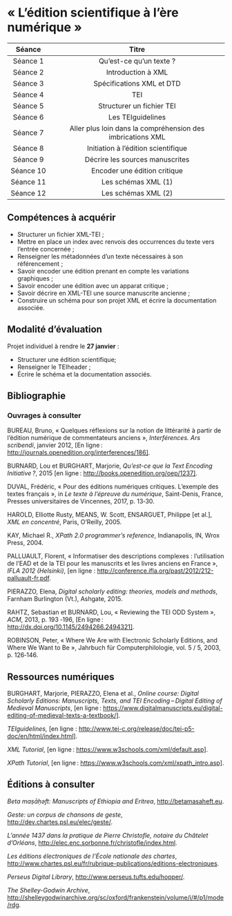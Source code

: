 # « L’édition scientifique à l’ère numérique »

| Séance | Titre|
| :--------:| :------------:|
| Séance 1 | Qu’est-ce qu’un texte ? |
|Séance 2 |Introduction à XML|
|Séance 3 | Spécifications XML et DTD|
|Séance 4|TEI|
|Séance 5|Structurer un fichier TEI|
|Séance 6|Les TEIguidelines|
|Séance 7|Aller plus loin dans la compréhension des imbrications XML|
|Séance 8|Initiation à l’édition scientifique|
|Séance 9|Décrire les sources manuscrites|
|Séance 10|Encoder une édition critique|
|Séance 11|Les schémas XML (1)|
|Séance 12|Les schémas XML (2)|


## Compétences à acquérir

  * Structurer un fichier XML-TEI ;
  * Mettre en place un index avec renvois des occurrences du texte vers l’entrée concernée ;
  * Renseigner les métadonnées d’un texte nécessaires à son référencement ;
  * Savoir encoder une édition prenant en compte les variations graphiques ;
  * Savoir encoder une édition avec un apparat critique ;
  * Savoir décrire en XML-TEI une source manuscrite ancienne ;
  * Construire un schéma pour son projet XML et écrire la documentation associée.


## Modalité d’évaluation

Projet individuel à rendre le **27 janvier** :

* Structurer une édition scientifique;
* Renseigner le TEIheader ;
* Écrire le schéma et la documentation associés.


## Bibliographie

### Ouvrages à consulter

BUREAU, Bruno, « Quelques réflexions sur la notion de littérarité à partir de l’édition numérique de commentateurs anciens », *Interférences. Ars scribendi*, janvier 2012, [En ligne : http://journals.openedition.org/interferences/186].

BURNARD, Lou et BURGHART, Marjorie, *Qu’est-ce que la Text Encoding Initiative ?*, 2015 [en ligne : http://books.openedition.org/oep/1237].

DUVAL, Frédéric, « Pour des éditions numériques critiques. L’exemple des textes français », in *Le texte à l’épreuve du numérique*, Saint-Denis, France, Presses universitaires de Vincennes, 2017, p. 13‑30.

HAROLD, Elliotte Rusty, MEANS, W. Scott, ENSARGUET, Philippe [et al.], *XML en concentré*, Paris, O’Reilly, 2005.

KAY, Michael R., *XPath 2.0 programmer’s reference*, Indianapolis, IN, Wrox Press, 2004.

PALLUAULT, Florent,  « Informatiser des descriptions complexes : l’utilisation de l’EAD et de la TEI pour les manuscrits et les livres anciens en France », *IFLA 2012 (Helsinki)*, [en ligne : http://conference.ifla.org/past/2012/212-palluault-fr.pdf.

PIERAZZO, Elena, *Digital scholarly editing: theories, models and methods*, Farnham Burlington (Vt.), Ashgate, 2015.

RAHTZ, Sebastian et BURNARD, Lou, « Reviewing the TEI ODD System », *ACM*, 2013, p. 193 ‑196, [En ligne : http://dx.doi.org/10.1145/2494266.2494321].

ROBINSON, Peter, « Where We Are with Electronic Scholarly Editions, and Where We Want to Be », Jahrbuch für Computerphilologie, vol. 5 / 5, 2003, p. 126‑146.

## Ressources numériques
BURGHART, Marjorie, PIERAZZO, Elena et al., *Online course: Digital Scholarly Editions: Manuscripts, Texts, and TEI Encoding – Digital Editing of Medieval Manuscripts*, [en ligne : https://www.digitalmanuscripts.eu/digital-editing-of-medieval-texts-a-textbook/].

*TEIguidelines,* [en ligne : http://www.tei-c.org/release/doc/tei-p5-doc/en/html/index.html].


*XML Tutorial*, [en ligne : https://www.w3schools.com/xml/default.asp]. 

*XPath Tutorial*, [en ligne : https://www.w3schools.com/xml/xpath_intro.asp].

## Éditions à consulter

*Beta maṣāḥǝft: Manuscripts of Ethiopia and Eritrea*, <http://betamasaheft.eu>.

*Geste: un corpus de chansons de geste*, <http://dev.chartes.psl.eu/elec/geste/>.

*L’année 1437 dans la pratique de Pierre Christofle, notaire du Châtelet d’Orléans*, <http://elec.enc.sorbonne.fr/christofle/index.html>.

*Les éditions électroniques de l’École nationale des chartes*, <http://www.chartes.psl.eu/fr/rubrique-publications/editions-electroniques>.

*Perseus Digital Library*, <http://www.perseus.tufts.edu/hopper/>.

*The Shelley-Godwin Archive*, <http://shelleygodwinarchive.org/sc/oxford/frankenstein/volume/i/#/p1/mode/rdg>.




